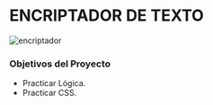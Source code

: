 # ENCRIPTADOR DE TEXTO

![encriptador](https://github.com/DaianaTrinidad/encriptador.github.io/assets/139799911/f75f9c1d-655f-4c59-aa5b-23c142699577)

### Objetivos del Proyecto
* Practicar Lógica.
* Practicar CSS.
